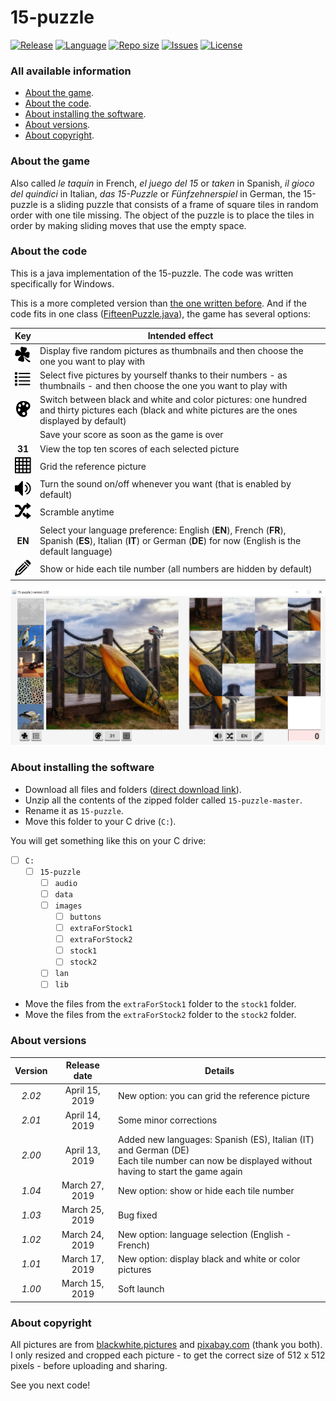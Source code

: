 # 15-puzzle
[![Release](https://img.shields.io/github/release/RealJavaDoe/15-puzzle.svg)](https://github.com/RealJavaDoe/15-puzzle/releases) [![Language](https://img.shields.io/github/languages/top/RealJavaDoe/15-puzzle.svg)](https://github.com/RealJavaDoe/15-puzzle) [![Repo size](https://img.shields.io/github/repo-size/RealJavaDoe/15-puzzle.svg)](https://github.com/RealJavaDoe/15-puzzle) [![Issues](https://img.shields.io/github/issues/RealJavaDoe/15-puzzle.svg)](https://github.com/RealJavaDoe/15-puzzle/issues) [![License](https://img.shields.io/github/license/RealJavaDoe/15-puzzle.svg)](https://github.com/RealJavaDoe/15-puzzle/blob/master/LICENSE)
### All available information
- [About the game](https://github.com/RealJavaDoe/15-puzzle#about-the-game).
- [About the code](https://github.com/RealJavaDoe/15-puzzle#about-the-code).
- [About installing the software](https://github.com/RealJavaDoe/15-puzzle#about-installing-the-software).
- [About versions](https://github.com/RealJavaDoe/15-puzzle#about-versions).
- [About copyright](https://github.com/RealJavaDoe/15-puzzle#about-copyright).

### About the game
Also called *le taquin* in French, *el juego del 15* or *taken* in Spanish, *il gioco del quindici* in Italian, *das 15-Puzzle* or *Fünfzehnerspiel* in German, the 15-puzzle is a sliding puzzle that consists of a frame of square tiles in random order with one tile missing. The object of the puzzle is to place the tiles in order by making sliding moves that use the empty space.

### About the code
This is a java implementation of the 15-puzzle. The code was written specifically for Windows.

This is a more completed version than [the one written before](https://github.com/RealJavaDoe/some_code/blob/master/classes/MyPuzzle.java). And if the code fits in one class ([FifteenPuzzle.java](https://github.com/RealJavaDoe/15-puzzle/blob/master/FifteenPuzzle.java)), the game has several options:

| Key | Intended effect |
| :---: | --- |
| ![alt text](https://github.com/RealJavaDoe/15-puzzle/blob/master/images/buttons/random.png) | Display five random pictures as thumbnails and then choose the one you want to play with |
| ![alt text](https://github.com/RealJavaDoe/15-puzzle/blob/master/images/buttons/list.png) | Select five pictures by yourself thanks to their numbers - as thumbnails - and then choose the one you want to play with |
| ![alt text](https://github.com/RealJavaDoe/15-puzzle/blob/master/images/buttons/color.png) | Switch between black and white and color pictures: one hundred and thirty pictures each (black and white pictures are the ones displayed by default) |
| | Save your score as soon as the game is over |
| **31** | View the top ten scores of each selected picture |
| ![alt text](https://github.com/RealJavaDoe/15-puzzle/blob/master/images/buttons/gridPattern.png)| Grid the reference picture |
| ![alt text](https://github.com/RealJavaDoe/15-puzzle/blob/master/images/buttons/soundOn.png) | Turn the sound on/off whenever you want (that is enabled by default) |
| ![alt text](https://github.com/RealJavaDoe/15-puzzle/blob/master/images/buttons/scramble.png) | Scramble anytime |
| **EN** | Select your language preference: English (**EN**), French (**FR**), Spanish (**ES**), Italian (**IT**) or German (**DE**) for now (English is the default language) |
| ![alt text](https://github.com/RealJavaDoe/15-puzzle/blob/master/images/buttons/numberDisplay.png) | Show or hide each tile number (all numbers are hidden by default) |

![alt text](https://github.com/RealJavaDoe/15-puzzle/blob/master/screenshot.png)

### About installing the software
- Download all files and folders ([direct download link](https://github.com/RealJavaDoe/15-puzzle/archive/master.zip)).
- Unzip all the contents of the zipped folder called `15-puzzle-master`.
- Rename it as `15-puzzle`.
- Move this folder to your C drive (`C:`).

You will get something like this on your C drive:

- [ ] `C:`
  - [ ] `15-puzzle`
    - [ ] `audio`
    - [ ] `data`
    - [ ] `images`
      - [ ] `buttons`
      - [ ] `extraForStock1`
      - [ ] `extraForStock2`
      - [ ] `stock1`
      - [ ] `stock2`
    - [ ] `lan`
    - [ ] `lib`
    
- Move the files from the `extraForStock1` folder to the `stock1` folder.
- Move the files from the `extraForStock2` folder to the `stock2` folder.

### About versions
| Version | Release date | Details |
| :---: | :---: | --- |
| *2.02* | April 15, 2019 | New option: you can grid the reference picture |
| *2.01* | April 14, 2019 | Some minor corrections |
| *2.00* | April 13, 2019 | Added new languages: Spanish (ES), Italian (IT) and German (DE)<br>Each tile number can now be displayed without having to start the game again |
| *1.04* | March 27, 2019 | New option: show or hide each tile number |
| *1.03* | March 25, 2019 | Bug fixed |
| *1.02* | March 24, 2019 | New option: language selection (English - French) |
| *1.01* | March 17, 2019 | New option: display black and white or color pictures |
| *1.00* | March 15, 2019 | Soft launch |

### About copyright
All pictures are from [blackwhite.pictures](https://blackwhite.pictures) and [pixabay.com](https://pixabay.com) (thank you both). I only resized and cropped each picture - to get the correct size of 512 x 512 pixels - before uploading and sharing.

See you next code!
